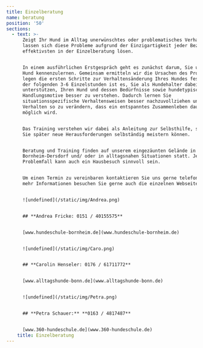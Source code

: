```yaml
---
title: Einzelberatung
name: beratung
position: '50'
sections:
  - text: >-
      Zeigt Ihr Hund im Alltag unerwünschtes oder problematisches Verhalten
      lassen sich diese Probleme aufgrund der Einzigartigkeit jeder Beziehung am
      effektivsten in der Einzelberatung lösen.


      In einem ausführlichen Erstgespräch geht es zunächst darum, Sie und Ihren
      Hund kennenzulernen. Gemeinsam ermitteln wir die Ursachen des Problems und
      legen die ersten Schritte zur Verhaltensänderung Ihres Hundes fest. Ziel
      der folgenden 3-6 Einzelstunden ist es, Sie als Hundehalter dabei zu
      unterstützen, Ihren Hund und dessen Bedürfnisse sowie hundetypischen
      Handlungsmotive besser zu verstehen. Dadurch lernen Sie
      situationsspezifische Verhaltensweisen besser nachzuvollziehen und Ihr
      Verhalten so zu verändern, dass ein entspanntes Zusammenleben dauerhaft
      möglich wird. 


      Das Training verstehen wir dabei als Anleitung zur Selbsthilfe, so dass
      Sie später neue Herausforderungen selbständig meistern können.


      Beratung und Training finden auf unserem eingezäunten Gelände in
      Bornheim-Dersdorf und/ oder in alltagsnahen Situationen statt. Je nach
      Problemfall kann auch ein Hausbesuch sinnvoll sein.


      Um einen Termin zu vereinbaren kontaktieren Sie uns gerne telefonisch. Für
      mehr Informationen besuchen Sie gerne auch die einzelnen Webseiten:


      ![undefined](/static/img/Andrea.png)


      ## **Andrea Fricke: 0151 / 40155575**


      [www.hundeschule-bornheim.de](www.hundeschule-bornheim.de)


      ![undefined](/static/img/Caro.png)


      ## **Carolin Henseler: 0176 / 61711772**


      [www.alltagshunde-bonn.de](www.alltagshunde-bonn.de)


      ![undefined](/static/img/Petra.png)


      ## **Petra Schauer:** **0163 / 4817487**


      [www.360-hundeschule.de](www.360-hundeschule.de)
    title: Einzelberatung
---
```


